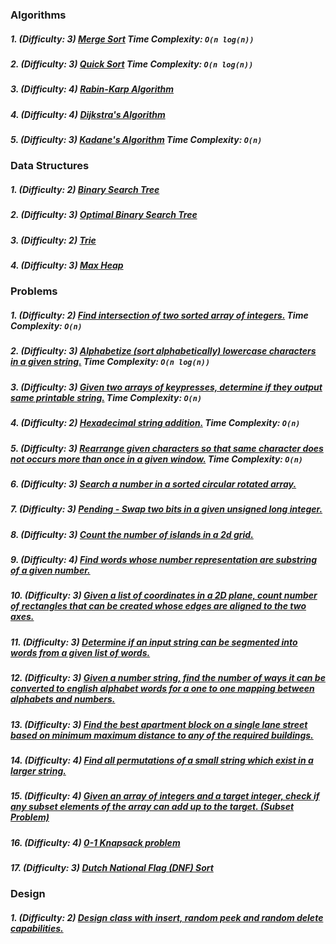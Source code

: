 ### Algorithms

##### 1. (Difficulty: 3) [Merge Sort](mergeSort/main.java) Time Complexity: `O(n log(n))`
##### 2. (Difficulty: 3) [Quick Sort](quickSort/Main.java) Time Complexity: `O(n log(n))`
##### 3. (Difficulty: 4) [Rabin-Karp Algorithm](rabinKarp/Main.java)
##### 4. (Difficulty: 4) [Dijkstra's Algorithm](dijkstra/Main.java)
##### 5. (Difficulty: 3) [Kadane's Algorithm](kadane/Main.java) Time Complexity: `O(n)`

### Data Structures

##### 1. (Difficulty: 2) [Binary Search Tree](binarySearchTree/Main.java)
##### 2. (Difficulty: 3) [Optimal Binary Search Tree](optimalBinarySearchTree/Main.java)
##### 3. (Difficulty: 2) [Trie](trie/Main.java)
##### 4. (Difficulty: 3) [Max Heap](maxHeap/Main.java)

### Problems

##### 1. (Difficulty: 2) [Find intersection of two sorted array of integers.](sortedArrayIntersection/Main.java) Time Complexity: `O(n)`
##### 2. (Difficulty: 3) [Alphabetize (sort alphabetically) lowercase characters in a given string.](alphabetizeLowercaseChars/Main.java) Time Complexity: `O(n log(n))`
##### 3. (Difficulty: 3) [Given two arrays of keypresses, determine if they output same printable string.](compareKeypressArrays/Main.java) Time Complexity: `O(n)`
##### 4. (Difficulty: 2) [Hexadecimal string addition.](hexadecimalAddition/Main.java) Time Complexity: `O(n)`
##### 5. (Difficulty: 3) [Rearrange given characters so that same character does not occurs more than once in a given window.](separateSameCharactersByWindow/main.java) Time Complexity: `O(n)`
##### 6. (Difficulty: 3) [Search a number in a sorted circular rotated array.](sortedRotatedArraySearch/main.java)
##### 7. (Difficulty: 3) [Pending - Swap two bits in a given unsigned long integer.](swapBitsInUnsignedLong/main.java)
##### 8. (Difficulty: 3) [Count the number of islands in a 2d grid.](numberOfIslands/main.java)
##### 9. (Difficulty: 4) [Find words whose number representation are substring of a given number.](findWordsInNumber/Main.java)
##### 10. (Difficulty: 3) [Given a list of coordinates in a 2D plane, count number of rectangles that can be created whose edges are aligned to the two axes.](countallrectanglesalignedtoaxes/Main.java)
##### 11. (Difficulty: 3) [Determine if an input string can be segmented into words from a given list of words.](segmentStringIntoDictionaryWords/Main.java)
##### 12. (Difficulty: 3) [Given a number string, find the number of ways it can be converted to english alphabet words for a one to one mapping between alphabets and numbers.](numberstringtowords/Main.java)
##### 13. (Difficulty: 3) [Find the best apartment block on a single lane street based on minimum maximum distance to any of the required buildings.](findBestApartment/Main.java)
##### 14. (Difficulty: 4) [Find all permutations of a small string which exist in a larger string.](findNumberOfSmallStringPermutationsInLargeString/Main.java)
##### 15. (Difficulty: 4) [Given an array of integers and a target integer, check if any subset elements of the array can add up to the target. (Subset Problem)](subsetWithGivenSumInArray/Main.java)
##### 16. (Difficulty: 4) [0-1 Knapsack problem](zeroOneKnapsackProblem/Main.java)
##### 17. (Difficulty: 3) [Dutch National Flag (DNF) Sort](dutchNationalFlagSort/Main.java)

### Design

##### 1. (Difficulty: 2) [Design class with insert, random peek and random delete capabilities.](classWithInsertRandomPeekAndDeleteCapabilities/main.java)
